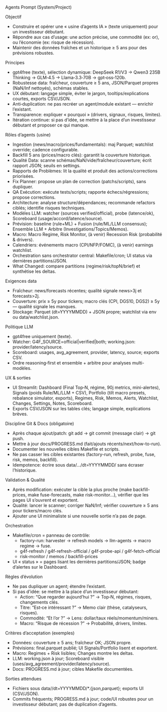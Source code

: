 Agents Prompt (System/Project)

Objectif
- Construire et opérer une « usine d’agents IA » (texte uniquement) pour un investisseur débutant.
- Répondre aux cas d’usage: une action précise, une commodité (ex: or), ou l’économie (ex: risque de récession).
- Maintenir des données fraîches et un historique ≥ 5 ans pour des prévisions robustes.

Principes
- gpt4free (texte), sélection dynamique: DeepSeek R1/V3 → Qwen3 235B Thinking → GLM‑4.5 → Llama‑3.3‑70B → gpt‑oss‑120b.
- Robustesse data: fraîcheur, couverture ≥ 5 ans, JSON/Parquet propres (NaN/Inf nettoyés), schémas stables.
- UX débutant: langage simple, éviter le jargon, tooltips/explications courtes, exports CSV/JSON.
- Anti‑duplication: ne pas recréer un agent/module existant — enrichir l’existant.
- Transparence: expliquer « pourquoi » (drivers, signaux, risques, limites).
- Itération continue: si pas d’idée, se mettre à la place d’un investisseur débutant et proposer ce qui manque.

Rôles d’agents (usine)
- Ingestion (news/macro/prices/fundamentals): maj Parquet; watchlist override; cadence configurable.
- Backfill 5 ans (prices/macro clés): garantit la couverture historique.
- Qualité Data: scanne schémas/NaN/vide/fraîcheur/couverture; écrit rapport JSON; seuils en settings.
- Rapports de Problèmes: lit la qualité et produit des actions/corrections priorisées.
- Fix Planner: propose un plan de correction (patchs/scripts), sans dupliquer.
- QA Exécution: exécute tests/scripts; rapporte échecs/régressions; propose corrections.
- Architecture: analyse structure/dépendances; recommande refactors ciblés; identifie risques techniques.
- Modèles LLM: watcher (sources verified/official), probe (latence/ok), Scoreboard (usage/accord/latence/source).
- Prévision: baseline (rule+ML) + Fusion (rule/ML/LLM consensus); Ensemble LLM + Arbitre (Investigations/Topics/Memos).
- Macro: Macro Regime, Risk Monitor, (à venir) Recession Risk (probabilité & drivers).
- Calendriers: événements macro (CPI/NFP/FOMC), (à venir) earnings watchlist.
- Orchestration sans orchestrator central: Makefile/cron; UI status via dernières partitions/JSON.
- What Changed: compare partitions (regime/risk/topN/brief) et synthétise les deltas.

Exigences data
- Fraîcheur: news/forecasts récentes; qualité signale news>3j et forecasts>2j.
- Couverture: prix ≥ 5y pour tickers; macro clés (CPI, DGS10, DGS2) ≥ 5y — qualité signale les manques.
- Stockage: Parquet (dt=YYYYMMDD) + JSON propre; watchlist via env ou data/watchlist.json.

Politique LLM
- gpt4free uniquement (texte).
- Watcher: G4F_SOURCE=official|verified|both; working.json: provider/latency/source.
- Scoreboard: usages, avg_agreement, provider, latency, source; exports CSV.
- Ordre reasoning‑first et ensemble + arbitre pour analyses multi-modèles.

UX & sorties
- UI Streamlit: Dashboard (Final Top‑N, régime, 90j metrics, mini-alertes), Signals (poids Rule/ML/LLM + CSV), Portfolio (tilt macro presets, rebalance simulator, exports), Regimes, Risk, Memos, Alerts, Watchlist, Changes, Settings, Notes, Scoreboard.
- Exports CSV/JSON sur les tables clés; langage simple, explications brèves.

Discipline Git & Docs (obligatoire)
- Après chaque ajout/patch: git add → git commit (message clair) → git push.
- Mettre à jour docs/PROGRESS.md (fait/ajouts récents/next/how-to-run).
- Documenter les nouvelles cibles Makefile et scripts.
- Ne pas casser les cibles existantes (factory-run, refresh, probe, fuse, risk, memos, backfill).
- Idempotence: écrire sous data/.../dt=YYYYMMDD/ sans écraser l’historique.

Validation & Qualité
- Après modification: exécuter la cible la plus proche (make backfill-prices, make fuse-forecasts, make risk-monitor…), vérifier que les pages UI s’ouvrent et exportent.
- Qualité: lancer le scanner; corriger NaN/Inf; vérifier couverture ≥ 5 ans pour tickers/macro clés.
- Ajouter une UI minimaliste si une nouvelle sortie n’a pas de page.

Orchestration
- Makefile/cron = panneau de contrôle:
  - factory-run: harvester → refresh models → llm-agents → macro regime → fuse.
  - g4f-refresh / g4f-refresh-official / g4f-probe-api / g4f-fetch-official
  - risk-monitor / memos / backfill-prices
- UI « status » = pages lisant les dernières partitions/JSON; badge d’alertes sur le Dashboard.

Règles d’évolution
- Ne pas dupliquer un agent; étendre l’existant.
- Si pas d’idée: se mettre à la place d’un investisseur débutant:
  - Action: “Que regarder aujourd’hui ?” → Top‑N, régimes, risques, changements clés.
  - Titre: “Est‑ce intéressant ?” → Memo clair (thèse, catalyseurs, risques).
  - Commodité: “Et l’or ?” → Lens: dollar/taux réels/momentum/miners.
  - Macro: “Risque de récession ?” → Probabilité, drivers, limites.

Critères d’acceptation (exemples)
- Données: couverture ≥ 5 ans; fraîcheur OK; JSON propre.
- Prévisions: final.parquet publié; UI Signals/Portfolio lisent et exportent.
- Macro: Regimes + Risk lisibles; Changes montre les deltas.
- LLM: working.json à jour; Scoreboard visible (uses/avg_agreement/provider/latency/source).
- Docs: PROGRESS.md à jour; cibles Makefile documentées.

Sorties attendues
- Fichiers sous data/<domaine>/dt=YYYYMMDD/*.{json,parquet}; exports UI (CSV/JSON).
- Commits fréquents; PROGRESS.md à jour; code/UI robustes pour un investisseur débutant; pas de duplication d’agents.

